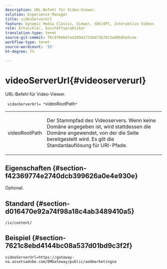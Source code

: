 ```yaml
---
description: URL-Befehl für Video-Viewer.
solution: Experience Manager
title: videoServerUrl
feature: Dynamic Media Classic, Viewer, SDK/API, Interaktive Videos
role: Entwickler, Geschäftspraktiker
translation-type: tm+mt
source-git-commit: f6c97606d7a4209427316d7367013ad9585a5cae
workflow-type: tm+mt
source-wordcount: '55'
ht-degree: 7%

---
```



# videoServerUrl{#videoserverurl}

URL-Befehl für Video-Viewer.

` videoServerUrl= *`videoRootPath`*`

<table id="table_C616483932C2482CA9794DDD7313FD7C"> 
 <tbody> 
  <tr> 
   <td colname="col1"> <p> <span class="codeph"> <span class="varname"> videoRootPath</span> </span> </p> </td> 
   <td colname="col2"> <p> Der Stammpfad des Videoservers. Wenn keine Domäne angegeben ist, wird stattdessen die Domäne angewendet, von der die Seite bereitgestellt wird. Es gilt die Standardauflösung für URI-Pfade. </p> </td> 
  </tr> 
 </tbody> 
</table>

## Eigenschaften {#section-f42369774e2740dcb399626a0e4e930e}

Optional.

## Standard {#section-d016470e92a74f98a18c4ab3489410a5}

`/is/content/`

## Beispiel {#section-7621c8ebd4144bc08a537d01bd9c3f2f}

```
videoServerUrl=https://gateway-na.assetsadobe.com/DMGateway/public/aodmarketingna
```

